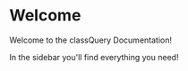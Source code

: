 # Welcome

Welcome to the classQuery Documentation!

In the sidebar you'll find everything you need!

